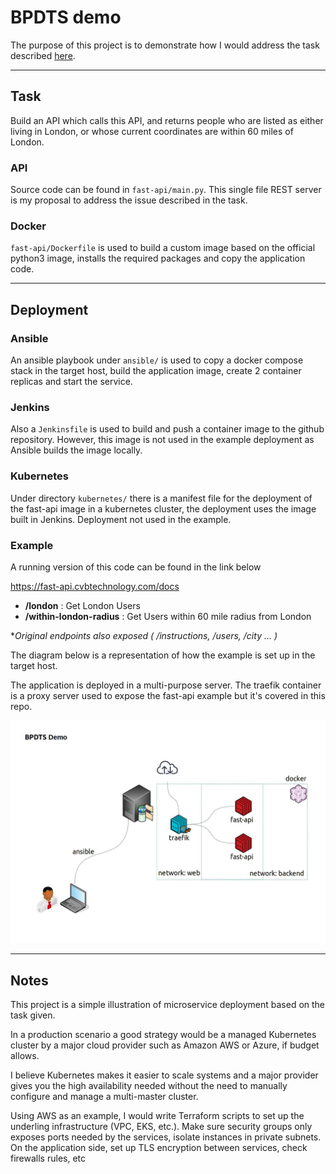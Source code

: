 # BPDTS demo
The purpose of this project is to demonstrate how I would address the task described [here](http://bpdts-test-app-v4.herokuapp.com/instructions).

---
## Task
Build an API which calls this API, and returns people who are listed as either living in London, or whose current coordinates are within 60 miles of London.


### API
Source code can be found in `fast-api/main.py`. This single file REST server is my proposal to address the issue described in the task.

### Docker
`fast-api/Dockerfile` is used to build a custom image based on the official python3 image, installs the required packages and copy the application code.

---
## Deployment

### Ansible
An ansible playbook under `ansible/` is used to copy a docker compose stack in the target host, build the application image, create 2 container replicas and start the service.


### Jenkins
Also a `Jenkinsfile` is used to build and push a container image to the github repository. However, this image is not used in the example deployment as Ansible builds the image locally.

### Kubernetes
Under directory `kubernetes/` there is a manifest file for the deployment of the fast-api image in a kubernetes cluster, the deployment uses the image built in Jenkins. Deployment not used in the example.

### Example
A running version of this code can be found in the link below

https://fast-api.cvbtechnology.com/docs

* **/london** : Get London Users
* **/within-london-radius** : Get Users within 60 mile radius from London

*_Original endpoints also exposed ( /instructions, /users, /city ... )_

The diagram below is a representation of how the example is set up in the target host.

The application is deployed in a multi-purpose server. The traefik container is a proxy server used to expose the fast-api example but it's covered in this repo.

![deployment](./bpdts_demo.jpg)

---
## Notes
This project is a simple illustration of microservice deployment based on the task given.

In a production scenario a good strategy would be a managed Kubernetes cluster by a major cloud provider such as Amazon AWS or Azure, if budget allows.

I believe Kubernetes makes it easier to scale systems and a major provider gives you the high availability needed without the need to manually configure and manage a multi-master cluster.

Using AWS as an example, I would write Terraform scripts to set up the underling infrastructure (VPC, EKS, etc.). Make sure security groups only exposes ports needed by the services, isolate instances in private subnets. On the application side, set up TLS encryption between services, check firewalls rules, etc

